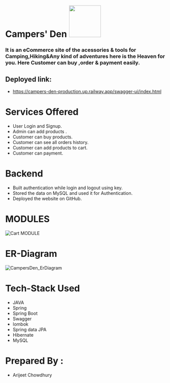 # Campers' Den   <img src="https://user-images.githubusercontent.com/105917614/219371639-5dbceb68-b5d7-42d5-a4d4-05a09cfb5460.png" width="100" height="100">
### It is an eCommerce site of the acessories & tools for Camping,Hiking&Any kind of adventures here is the Heaven for you. Here Customer can buy ,order & payment          easily.

## Deployed link:
  - https://campers-den-production.up.railway.app/swagger-ui/index.html

# Services Offered
- User Login and Signup.
- Admin can add products .
- Customer can buy products.
- Customer can see all orders history.
- Customer can add products to cart.
- Customer can payment.

# Backend
- Built authentication while login and logout using key.
- Stored the data on MySQL and used it for Authentication.
- Deployed the website on GitHub.

# MODULES
![Cart MODULE](https://user-images.githubusercontent.com/105917614/219302685-5fa97560-b63c-4159-82bc-f80632292138.png)

# ER-Diagram 
![CampersDen_ErDiagram](https://user-images.githubusercontent.com/105917614/219299658-14dafa8c-91d5-47d2-95df-c604be37f306.png)

# Tech-Stack Used
- JAVA
- Spring
- Spring Boot
- Swagger
- lombok
- Spring data JPA
- Hibernate
- MySQL
# Prepared By :
- Arijeet Chowdhury
